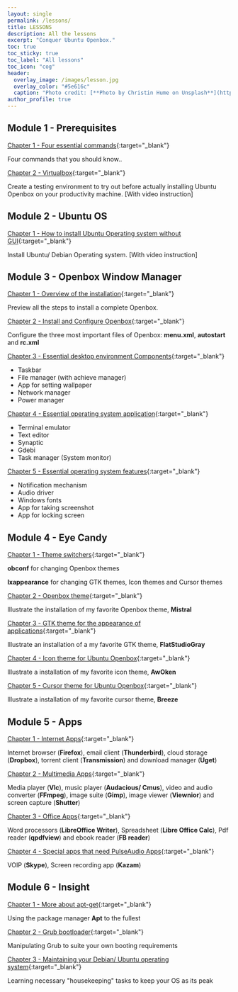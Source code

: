 ```yaml
---
layout: single
permalink: /lessons/
title: LESSONS
description: All the lessons
excerpt: "Conquer Ubuntu Openbox."
toc: true
toc_sticky: true
toc_label: "All lessons"
toc_icon: "cog"
header:
  overlay_image: /images/lesson.jpg
  overlay_color: "#5e616c"
  caption: "Photo credit: [**Photo by Christin Hume on Unsplash**](https://unsplash.com/photos/k2Kcwkandwg)"
author_profile: true
---
```


## Module 1 - Prerequisites

[Chapter 1 - Four essential commands]({{site.baseurl}}/lessons/m11-four-essential-commands/){:target="_blank"}

Four commands that you should know..

[Chapter 2 - Virtualbox]({{site.baseurl}}/lessons/m12-prerequisites-install-and-configure-virtualbox/){:target="_blank"}

Create a testing environment to try out before actually installing Ubuntu Openbox on your productivity machine.
[With video instruction]

## Module 2 - Ubuntu OS

[Chapter 1 - How to install Ubuntu Operating system without GUI]({{site.baseurl}}/lessons/m20-install-ubuntu-os-without-gui/){:target="_blank"}

Install Ubuntu/ Debian Operating system.
[With video instruction]

## Module 3 - Openbox Window Manager

[Chapter 1 - Overview of the installation]({{site.baseurl}}/lessons/m31-overview-of-the-installation/){:target="_blank"}

Preview all the steps to install a complete Openbox.

[Chapter 2 - Install and Configure Openbox]({{site.baseurl}}/lessons/m32-install-and-configure-openbox/){:target="_blank"}

Configure the three most important files of Openbox: **menu.xml**, **autostart** and **rc.xml**

[Chapter 3 - Essential desktop environment Components]({{site.baseurl}}/lessons/m33-essential-desktop-environment-components/){:target="_blank"}

  + Taskbar
  + File manager (with achieve manager)
  + App for setting wallpaper
  + Network manager
  + Power manager

[Chapter 4 - Essential operating system application]({{site.baseurl}}/lessons/m34-essential-operating-system-applications/){:target="_blank"}

  + Terminal emulator
  + Text editor
  + Synaptic
  + Gdebi
  + Task manager (System monitor)

[Chapter 5 - Essential operating system features]({{site.baseurl}}/lessons/m35-essential-operating-system-features/){:target="_blank"}

  + Notification mechanism
  + Audio driver
  + Windows fonts
  + App for taking screenshot
  + App for locking screen

## Module 4 - Eye Candy

[Chapter 1 - Theme switchers]({{site.baseurl}}/lessons/m41-theme-switcher/){:target="_blank"}

**obconf** for changing Openbox themes

**lxappearance** for changing GTK themes, Icon themes and Cursor themes

[Chapter 2 - Openbox theme]({{site.baseurl}}/lessons/m42-openbox-theme-for-ubuntu-openbox/){:target="_blank"}

Illustrate the installation of my favorite Openbox theme, **Mistral**

[Chapter 3 - GTK theme for the appearance of applications]({{site.baseurl}}/lessons/m44-gtk-theme-for-ubuntu-openbox/){:target="_blank"}

Illustrate an installation of a my favorite GTK theme, **FlatStudioGray**

[Chapter 4 - Icon theme for Ubuntu Openbox]({{site.baseurl}}/lessons/m46-icon-themes-for-ubuntu-openbox/){:target="_blank"}

Illustrate a installation of my favorite icon theme, **AwOken**

[Chapter 5 - Cursor theme for Ubuntu Openbox]({{site.baseurl}}/lessons/m45-cursor-theme/){:target="_blank"}

Illustrate a installation of my favorite cursor theme, **Breeze**

## Module 5 - Apps

[Chapter 1 - Internet Apps]({{site.baseurl}}/lessons/m51-internet-apps-for-ubuntu-openbox/){:target="_blank"}

Internet browser (**Firefox**), email client (**Thunderbird**), cloud storage (**Dropbox**), torrent client (**Transmission**) and download manager (**Uget**)

[Chapter 2 - Multimedia Apps]({{site.baseurl}}/lessons/m52-multimedia-apps-for-ubuntu-openbox/){:target="_blank"}

Media player (**Vlc**), music player (**Audacious/ Cmus**), video and audio converter (**FFmpeg**), image suite (**Gimp**), image viewer (**Viewnior**) and screen capture (**Shutter**)

[Chapter 3 - Office Apps]({{site.baseurl}}/lessons/m53-office-apps-for-ubuntu-openbox/){:target="_blank"}

Word processors (**LibreOffice Writer**), Spreadsheet (**Libre Office Calc**), Pdf reader (**qpdfview**) and ebook reader (**FB reader**)

[Chapter 4 - Special apps that need PulseAudio Apps]({{site.baseurl}}/lessons/m54-special-apps-that-need-pulseaudio/){:target="_blank"}

VOIP (**Skype**), Screen recording app (**Kazam**)

## Module 6 - Insight

[Chapter 1 - More about apt-get]({{site.baseurl}}/lessons/m61-get-the-most-out-of-apt-get/){:target="_blank"}

Using the package manager **Apt** to the fullest

[Chapter 2 - Grub bootloader]({{site.baseurl}}/lessons/m62-grub-bootloader/){:target="_blank"}

Manipulating Grub to suite your own booting requirements

[Chapter 3 - Maintaining your Debian/ Ubuntu operating system]({{site.baseurl}}/lessons/m63-maintaining-your-ubuntu-os/){:target="_blank"}

Learning necessary "housekeeping" tasks to keep your OS as its peak



